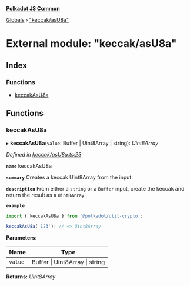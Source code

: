 **[Polkadot JS Common](../README.md)**

[Globals](../globals.md) › ["keccak/asU8a"](_keccak_asu8a_.md)

# External module: "keccak/asU8a"

## Index

### Functions

* [keccakAsU8a](_keccak_asu8a_.md#keccakasu8a)

## Functions

###  keccakAsU8a

▸ **keccakAsU8a**(`value`: Buffer | Uint8Array | string): *Uint8Array*

*Defined in [keccak/asU8a.ts:23](https://github.com/polkadot-js/common/blob/5e494b7/packages/util-crypto/src/keccak/asU8a.ts#L23)*

**`name`** keccakAsU8a

**`summary`** Creates a keccak Uint8Array from the input.

**`description`** 
From either a `string` or a `Buffer` input, create the keccak and return the result as a `Uint8Array`.

**`example`** 
<BR>

```javascript
import { keccakAsU8a } from '@polkadot/util-crypto';

keccakAsU8a('123'); // => Uint8Array
```

**Parameters:**

Name | Type |
------ | ------ |
`value` | Buffer \| Uint8Array \| string |

**Returns:** *Uint8Array*